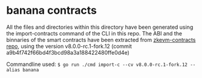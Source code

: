 # banana contracts

All the files and directories within this directory have been generated using the import-contracts command of the CLI in this repo.
The ABI and the binnaries of the smart contracts have been extracted from [zkevm-contracts repo](https://github.com/0xPolygonHermez/zkevm-contracts), using the version v8.0.0-rc.1-fork.12 (commit a9b4f742f66bd4f3bcd98a3a188422480ffe0d4e)

Commandline used: ` $ go run ./cmd import-c --cv v8.0.0-rc.1-fork.12 --alias banana `

